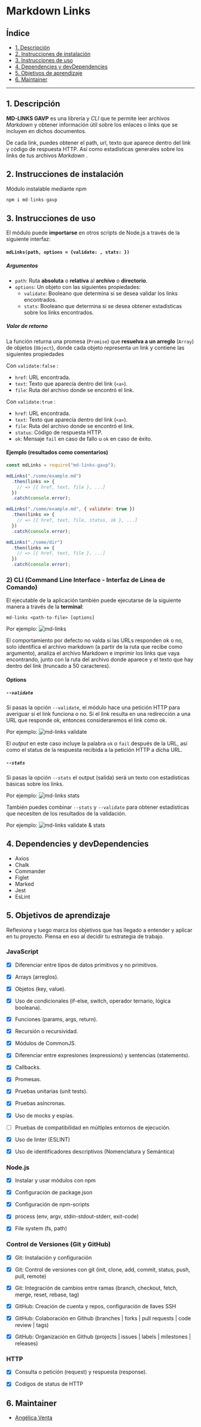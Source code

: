 # Markdown Links

## Índice

* [1. Descripción](#1-descripción)
* [2. Instrucciones de instalación](#2-instrucciones-de-instalación)
* [3. Instrucciones de uso](#3-instrucciones-de-uso)
* [4. Dependencies y devDependencies](#4-dependencies-y-devdependencies)
* [5. Objetivos de aprendizaje](#5-objetivos-de-aprendizaje)
* [6. Maintainer](#6-maintainer)

***

## 1. Descripción

**MD-LINKS GAVP** es una librería y _CLI_ que te permite leer archivos _Markdown_ y obtener información útil sobre los enlaces o links que se incluyen en dichos documentos. 

De cada link, puedes obtener el path, url, texto que aparece dentro del link y código de respuesta HTTP. Así como estadísticas generales sobre los links de tus archivos  _Markdown_ .

## 2. Instrucciones de instalación 

Módulo instalable mediante npm 

```js
npm i md-links-gavp
```

## 3. Instrucciones de uso 

El módulo puede **importarse** en otros scripts de Node.js a través de la 
siguiente interfaz:

#### `mdLinks(path, options = {validate: , stats: })`

##### **Argumentos**

* `path`: Ruta **absoluta** o **relativa** al **archivo** o **directorio**.
* `options`: Un objeto con las siguientes propiedades:
  - `validate`: Booleano que determina si se desea validar los links encontrados.
  - `stats`: Booleano que determina si se desea obtener estadísticas sobre los links encontrados.

##### **Valor de retorno**

La función returna una promesa (`Promise`) que **resuelva a un arreglo**
(`Array`) de objetos (`Object`), donde cada objeto representa un link y contiene
las siguientes propiedades

Con `validate:false` :

* `href`: URL encontrada.
* `text`: Texto que aparecía dentro del link (`<a>`).
* `file`: Ruta del archivo donde se encontró el link.

Con `validate:true` :

* `href`: URL encontrada.
* `text`: Texto que aparecía dentro del link (`<a>`).
* `file`: Ruta del archivo donde se encontró el link.
* `status`: Código de respuesta HTTP.
* `ok`: Mensaje `fail` en caso de fallo u `ok` en caso de éxito.

#### **Ejemplo (resultados como comentarios)**

```js
const mdLinks = require("md-links-gavp");

mdLinks("./some/example.md")
  .then(links => {
    // => [{ href, text, file }, ...]
  })
  .catch(console.error);

mdLinks("./some/example.md", { validate: true })
  .then(links => {
    // => [{ href, text, file, status, ok }, ...]
  })
  .catch(console.error);

mdLinks("./some/dir")
  .then(links => {
    // => [{ href, text, file }, ...]
  })
  .catch(console.error);
```

### 2) CLI (Command Line Interface - Interfaz de Línea de Comando)

El ejecutable de la aplicación también puede ejecutarse de la siguiente
manera a través de la **terminal**:

`md-links <path-to-file> [options]`

Por ejemplo:
![md-links](https://i.ibb.co/kMhYZGb/mdLinks.jpg)

El comportamiento por defecto no valda si las URLs responden ok o no, solo identifica el archivo markdown (a partir de la ruta que recibe como argumento), analiza el archivo Markdown e imprimir los links que vaya encontrando, junto con la ruta del archivo donde aparece y el texto
que hay dentro del link (truncado a 50 caracteres).

#### Options

##### `--validate`

Si pasas la opción `--validate`, el módulo hace una petición HTTP para averiguar si el link funciona o no. Si el link resulta en una redirección a una URL que responde ok, entonces consideraremos el link como ok.

Por ejemplo:
![md-links validate](https://i.ibb.co/dP0YC0M/md-Links-validate.jpg) 

El _output_ en este caso incluye la palabra `ok` o `fail` después de
la URL, así como el status de la respuesta recibida a la petición HTTP a dicha
URL.

##### `--stats`

Si pasas la opción `--stats` el output (salida) será un texto con estadísticas básicas sobre los links.

Por ejemplo:
![md-links stats](https://i.ibb.co/tBXhRw4/md-Links-stats.jpg) 

También puedes combinar `--stats` y `--validate` para obtener estadísticas que
necesiten de los resultados de la validación.

Por ejemplo:
![md-links validate & stats](https://i.ibb.co/D7KtTbv/md-Links-val-stats.jpg) 

## 4. Dependencies y devDependencies

- Axios
- Chalk
- Commander
- Figlet
- Marked
- Jest
- EsLint

## 5. Objetivos de aprendizaje

Reflexiona y luego marca los objetivos que has llegado a entender y aplicar en tu proyecto. Piensa en eso al decidir tu estrategia de trabajo.

### JavaScript

- [x] Diferenciar entre tipos de datos primitivos y no primitivos.

- [x] Arrays (arreglos).

- [x] Objetos (key, value).
 
- [x] Uso de condicionales (if-else, switch, operador ternario, lógica booleana).
  
- [x] Funciones (params, args, return).

- [x] Recursión o recursividad.

- [x] Módulos de CommonJS.

- [x] Diferenciar entre expresiones (expressions) y sentencias (statements).

- [x] Callbacks.

- [x] Promesas.

- [x] Pruebas unitarias (unit tests).

- [x] Pruebas asíncronas.

- [x] Uso de mocks y espías.

- [ ] Pruebas de compatibilidad en múltiples entornos de ejecución.

- [x] Uso de linter (ESLINT)

- [x] Uso de identificadores descriptivos (Nomenclatura y Semántica)

### Node.js

- [x] Instalar y usar módulos con npm

- [x] Configuración de package.json

- [x] Configuración de npm-scripts

- [x] process (env, argv, stdin-stdout-stderr, exit-code)

- [x] File system (fs, path)

### Control de Versiones (Git y GitHub)

- [x] Git: Instalación y configuración

- [x] Git: Control de versiones con git (init, clone, add, commit, status, push, pull, remote)

- [x] Git: Integración de cambios entre ramas (branch, checkout, fetch, merge, reset, rebase, tag)

- [x] GitHub: Creación de cuenta y repos, configuración de llaves SSH

- [x] GitHub: Colaboración en Github (branches | forks | pull requests | code review | tags)

- [x] GitHub: Organización en Github (projects | issues | labels | milestones | releases)

### HTTP

- [x] Consulta o petición (request) y respuesta (response).

- [x] Codigos de status de HTTP

## 6. Maintainer
 - [Angélica Venta](https://github.com/AngieVenta)
